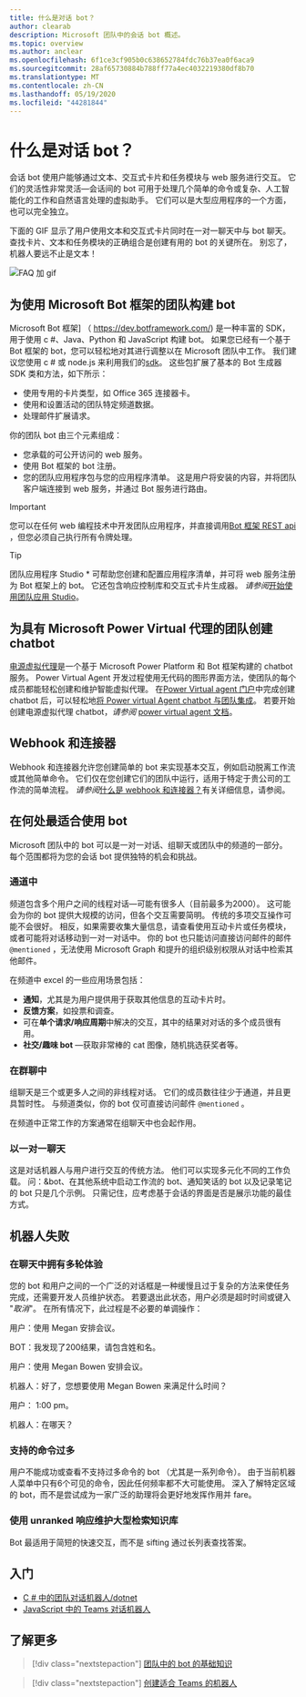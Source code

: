 ```yaml
---
title: 什么是对话 bot？
author: clearab
description: Microsoft 团队中的会话 bot 概述。
ms.topic: overview
ms.author: anclear
ms.openlocfilehash: 6f1ce3cf905b0c638652784fdc76b37ea0f6aca9
ms.sourcegitcommit: 28af65730884b788ff77a4ec4032219380df8b70
ms.translationtype: MT
ms.contentlocale: zh-CN
ms.lasthandoff: 05/19/2020
ms.locfileid: "44281844"
---
```

# <a name="what-are-conversational-bots"></a>什么是对话 bot？

会话 bot 使用户能够通过文本、交互式卡片和任务模块与 web 服务进行交互。 它们的灵活性非常灵活—会话间的 bot 可用于处理几个简单的命令或复杂、人工智能化的工作和自然语言处理的虚拟助手。 它们可以是大型应用程序的一个方面，也可以完全独立。

下面的 GIF 显示了用户使用文本和交互式卡片同时在一对一聊天中与 bot 聊天。 查找卡片、文本和任务模块的正确组合是创建有用的 bot 的关键所在。 别忘了，机器人要远不止是文本！

![FAQ 加 gif](~/assets/images/FAQPlusEndUser.gif)

## <a name="build--a-bot-for-teams-with-the-microsoft-bot-framework"></a>为使用 Microsoft Bot 框架的团队构建 bot

Microsoft Bot 框架] （ https://dev.botframework.com/) 是一种丰富的 SDK，用于使用 c #、Java、Python 和 JavaScript 构建 bot。 如果您已经有一个基于 Bot 框架的 bot，您可以轻松地对其进行调整以在 Microsoft 团队中工作。 我们建议您使用 c # 或 node.js 来利用我们的[sdk](/microsoftteams/platform/#pivot=sdk-tools)。 这些包扩展了基本的 Bot 生成器 SDK 类和方法，如下所示：

* 使用专用的卡片类型，如 Office 365 连接器卡。
* 使用和设置活动的团队特定频道数据。
* 处理邮件扩展请求。

你的团队 bot 由三个元素组成：

* 您承载的可公开访问的 web 服务。
* 使用 Bot 框架的 bot 注册。
* 您的团队应用程序包与您的应用程序清单。 这是用户将安装的内容，并将团队客户端连接到 web 服务，并通过 Bot 服务进行路由。

> [!IMPORTANT]
> 您可以在任何 web 编程技术中开发团队应用程序，并直接调用[Bot 框架 REST api](/bot-framework/rest-api/bot-framework-rest-overview) ，但您必须自己执行所有令牌处理。

> [!TIP]
> 团队应用程序 Studio * 可帮助您创建和配置应用程序清单，并可将 web 服务注册为 Bot 框架上的 bot。 它还包含响应控制库和交互式卡片生成器。 *请参阅*[开始使用团队应用 Studio](~/concepts/build-and-test/app-studio-overview.md)。

## <a name="create-a-chatbot-for-teams-with-microsoft-power-virtual-agents"></a>为具有 Microsoft Power Virtual 代理的团队创建 chatbot

[电源虚拟代理](/power-virtual-agents/fundamentals-what-is-power-virtual-agents)是一个基于 Microsoft Power Platform 和 Bot 框架构建的 chatbot 服务。  Power Virtual Agent 开发过程使用无代码的图形界面方法，使团队的每个成员都能轻松创建和维护智能虚拟代理。  在[Power Virtual agent 门户](https://powervirtualagents.microsoft.com)中完成创建 chatbot 后，可以轻松地[将 Power virtual Agent chatbot 与团队集成](how-to/add-power-virtual-agents-bot-to-teams.md)。 若要开始创建电源虚拟代理 chatbot，*请参阅* [power virtual agent 文档](https://docs.microsoft.com/power-virtual-agents/)。

## <a name="webhooks-and-connectors"></a>Webhook 和连接器

Webhook 和连接器允许您创建简单的 bot 来实现基本交互，例如启动脱离工作流或其他简单命令。 它们仅在您创建它们的团队中运行，适用于特定于贵公司的工作流的简单流程。 *请参阅*[什么是 webhook 和连接器？](~/webhooks-and-connectors/what-are-webhooks-and-connectors.md)有关详细信息，请参阅。

## <a name="where-bots-work-best"></a>在何处最适合使用 bot

Microsoft 团队中的 bot 可以是一对一对话、组聊天或团队中的频道的一部分。 每个范围都将为您的会话 bot 提供独特的机会和挑战。

### <a name="in-a-channel"></a>通道中

频道包含多个用户之间的线程对话—可能有很多人（目前最多为2000）。 这可能会为你的 bot 提供大规模的访问，但各个交互需要简明。 传统的多项交互操作可能不会很好。 相反，如果需要收集大量信息，请查看使用互动卡片或任务模块，或者可能将对话移动到一对一对话中。 你的 bot 也只能访问直接访问邮件的邮件 `@mentioned` ，无法使用 Microsoft Graph 和提升的组织级别权限从对话中检索其他邮件。

在频道中 excel 的一些应用场景包括：

* **通知**，尤其是为用户提供用于获取其他信息的互动卡片时。
* **反馈方案**，如投票和调查。
* 可在**单个请求/响应周期**中解决的交互，其中的结果对对话的多个成员很有用。
* **社交/趣味 bot** —获取非常棒的 cat 图像，随机挑选获奖者等。

### <a name="in-a-group-chat"></a>在群聊中

组聊天是三个或更多人之间的非线程对话。 它们的成员数往往少于通道，并且更具暂时性。 与频道类似，你的 bot 仅可直接访问邮件 `@mentioned` 。

在频道中正常工作的方案通常在组聊天中也会起作用。

### <a name="in-a-one-to-one-chat"></a>以一对一聊天

这是对话机器人与用户进行交互的传统方法。 他们可以实现多元化不同的工作负载。 问：&bot、在其他系统中启动工作流的 bot、通知笑话的 bot 以及记录笔记的 bot 只是几个示例。 只需记住，应考虑基于会话的界面是否是展示功能的最佳方式。

## <a name="bot-fails"></a>机器人失败

### <a name="having-multi-turn-experiences-in-chat"></a>在聊天中拥有多轮体验

您的 bot 和用户之间的一个广泛的对话框是一种缓慢且过于复杂的方法来使任务完成，还需要开发人员维护状态。 若要退出此状态，用户必须是超时时间或键入 "*取消*"。 在所有情况下，此过程是不必要的单调操作：

用户：使用 Megan 安排会议。

BOT：我发现了200结果，请包含姓和名。

用户：使用 Megan Bowen 安排会议。

机器人：好了，您想要使用 Megan Bowen 来满足什么时间？

用户： 1:00 pm。

机器人：在哪天？

### <a name="supporting-too-many-commands"></a>支持的命令过多

用户不能成功或查看不支持过多命令的 bot （尤其是一系列命令）。 由于当前机器人菜单中只有6个可见的命令，因此任何频率都不大可能使用。 深入了解特定区域的 bot，而不是尝试成为一家广泛的助理将会更好地发挥作用并 fare。

### <a name="maintaining-a-large-retrieval-knowledge-base-with-unranked-responses"></a>使用 unranked 响应维护大型检索知识库

Bot 最适用于简短的快速交互，而不是 sifting 通过长列表查找答案。

## <a name="get-started"></a>入门

* [C # 中的团队对话机器人/dotnet](https://github.com/microsoft/BotBuilder-Samples/tree/master/samples/csharp_dotnetcore/57.teams-conversation-bot)
* [JavaScript 中的 Teams 对话机器人](https://github.com/microsoft/BotBuilder-Samples/tree/master/samples/javascript_nodejs/57.teams-conversation-bot)

## <a name="learn-more"></a>了解更多

> [!div class="nextstepaction"]
> [团队中的 bot 的基础知识](~/bots/bot-basics.md)

> [!div class="nextstepaction"]
> [创建适合 Teams 的机器人](~/bots/how-to/create-a-bot-for-teams.md)
